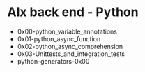 # Alx back end - Python

- 0x00-python_variable_annotations
- 0x01-python_async_function
- 0x02-python_async_comprehension
- 0x03-Unittests_and_integration_tests
- python-generators-0x00